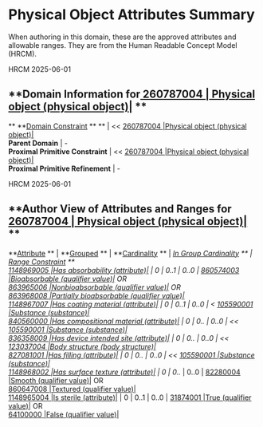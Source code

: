 # Physical Object Attributes Summary

When authoring in this domain, these are the approved attributes and allowable ranges. They are from the Human Readable Concept Model (HRCM).

HRCM 2025-06-01 

  

**Domain Information for[ 260787004 | Physical object (physical object)|](http://snomed.info/id/260787004 "260787004 | Physical object \(physical object\) |") **  
---  
** **[Domain Constraint](https://confluence.ihtsdotools.org/display/DOCGLOSS/Domain+Constraint "Glossary link: Domain Constraint") ** ** |  << [ 260787004 |Physical object (physical object)|](http://snomed.info/id/260787004 "260787004 | Physical object \(physical object\) |")  
**Parent Domain** | -  
**Proximal Primitive Constraint** |  << [ 260787004 |Physical object (physical object)|](http://snomed.info/id/260787004 "260787004 | Physical object \(physical object\) |")  
**Proximal Primitive Refinement** | -  
  
HRCM 2025-06-01 

  

**Author View of Attributes and Ranges for[ 260787004 | Physical object (physical object)|](http://snomed.info/id/260787004 "260787004 | Physical object \(physical object\) |") **  
---  
**[Attribute](https://confluence.ihtsdotools.org/display/DOCGLOSS/Concept+model+attribute "Glossary link: Concept model attribute") ** |  **[Grouped](https://confluence.ihtsdotools.org/display/DOCGLOSS/Grouped+attribute "Glossary link: Grouped attribute") ** |  **[Cardinality](https://confluence.ihtsdotools.org/display/DOCGLOSS/Attribute+cardinality+constraint "Glossary link: Attribute cardinality constraint") ** |  **[In Group Cardinality](https://confluence.ihtsdotools.org/display/DOCGLOSS/Attribute+in+group+cardinality+constraint "Glossary link: Attribute in group cardinality constraint") ** |  **[Range Constraint](https://confluence.ihtsdotools.org/display/DOCGLOSS/Range+constraint "Glossary link: Range constraint") **  
[ 1148969005 |Has absorbability (attribute)|](http://snomed.info/id/1148969005 "1148969005 | Has absorbability \(attribute\) |") |  0  |  0..1  |  0..0  |  [ 860574003 |Bioabsorbable (qualifier value)|](http://snomed.info/id/860574003 "860574003 | Bioabsorbable \(qualifier value\) |") OR  
[ 863965006 |Nonbioabsorbable (qualifier value)|](http://snomed.info/id/863965006 "863965006 | Nonbioabsorbable \(qualifier value\) |") OR  
[ 863968008 |Partially bioabsorbable (qualifier value)|](http://snomed.info/id/863968008 "863968008 | Partially bioabsorbable \(qualifier value\) |")  
[ 1148967007 |Has coating material (attribute)|](http://snomed.info/id/1148967007 "1148967007 | Has coating material \(attribute\) |") |  0  |  0..1  |  0..0  |  < [ 105590001 |Substance (substance)|](http://snomed.info/id/105590001 "105590001 | Substance \(substance\) |")  
[ 840560000 |Has compositional material (attribute)|](http://snomed.info/id/840560000 "840560000 | Has compositional material \(attribute\) |") |  0  |  0..*  |  0..0  |  << [ 105590001 |Substance (substance)|](http://snomed.info/id/105590001 "105590001 | Substance \(substance\) |")  
[ 836358009 |Has device intended site (attribute)|](http://snomed.info/id/836358009 "836358009 | Has device intended site \(attribute\) |") |  0  |  0..*  |  0..0  |  << [ 123037004 |Body structure (body structure)|](http://snomed.info/id/123037004 "123037004 | Body structure \(body structure\) |")  
[ 827081001 |Has filling (attribute)|](http://snomed.info/id/827081001 "827081001 | Has filling \(attribute\) |") |  0  |  0..*  |  0..0  |  << [ 105590001 |Substance (substance)|](http://snomed.info/id/105590001 "105590001 | Substance \(substance\) |")  
[ 1148968002 |Has surface texture (attribute)|](http://snomed.info/id/1148968002 "1148968002 | Has surface texture \(attribute\) |") |  0  |  0..*  |  0..0  |  [ 82280004 |Smooth (qualifier value)|](http://snomed.info/id/82280004 "82280004 | Smooth \(qualifier value\) |") OR  
[ 860647008 |Textured (qualifier value)|](http://snomed.info/id/860647008 "860647008 | Textured \(qualifier value\) |")  
[ 1148965004 |Is sterile (attribute)|](http://snomed.info/id/1148965004 "1148965004 | Is sterile \(attribute\) |") |  0  |  0..1  |  0..0  |  [ 31874001 |True (qualifier value)|](http://snomed.info/id/31874001 "31874001 | True \(qualifier value\) |") OR  
[ 64100000 |False (qualifier value)|](http://snomed.info/id/64100000 "64100000 | False \(qualifier value\) |")
